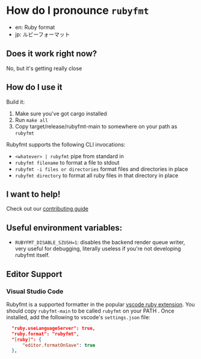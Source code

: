 # How do I pronounce `rubyfmt`
* en: Ruby format
* jp: ルビーフォーマット

## Does it work right now?

No, but it's getting really close

## How do I use it

Build it:
1. Make sure you've got cargo installed
2. Run `make all`
3. Copy target/release/rubyfmt-main to somewhere on your path as `rubyfmt`

Rubyfmt supports the following CLI invocations:

* `<whatever> | rubyfmt` pipe from standard in
* `rubyfmt filename` to format a file to
  stdout
* `rubyfmt -i files or directories` format files and directories in place
* `rubyfmt directory` to format all ruby files in that directory in place

## I want to help!

Check out our [contributing guide](./CONTRIBUTING.md)

## Useful environment variables:

* `RUBYFMT_DISABLE_SZUSH=1`: disables the backend render queue writer,
  very useful for debugging, literally useless if you're not developing rubyfmt
  itself.

## Editor Support

### Visual Studio Code

Rubyfmt is a supported formatter in the popular
[vscode ruby extension](https://marketplace.visualstudio.com/items?itemName=rebornix.Ruby).
You should copy `rubyfmt-main` to be called `rubyfmt` on your PATH .
Once installed, add the following to vscode's `settings.json` file:

``` json
  "ruby.useLanguageServer": true,
  "ruby.format": "rubyfmt",
  "[ruby]": {
      "editor.formatOnSave": true
  },
```

